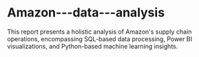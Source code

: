 # Amazon---data---analysis
This report presents a holistic analysis of Amazon's supply chain operations, encompassing SQL-based data processing, Power BI visualizations, and Python-based machine learning insights.
